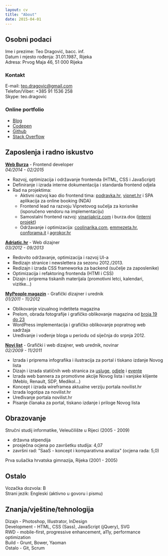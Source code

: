 ```yaml
---
layout: cv
title: "About"
date: 2015-04-01
---
```


## Osobni podaci

Ime i prezime: Teo Dragović, bacc. inf.  
Datum i mjesto rođenja: 31.01.1987., Rijeka  
Adresa: Prvog Maja 46, 51 000 Rijeka  

### Kontakt

E-mail: [teo.dragovic@gmail.com](mailto:teo.dragovic@gmail.com)  
Telefon/Viber: +385 91 1536 258  
Skype: teo.dragovic  

### Online portfolio

- [Blog](http://teodragovic.com)
- [Codepen](http://codepen.io/teodragovic)
- [Github](https://github.com/teodragovic)
- [Stack Overflow](http://stackoverflow.com/users/2382115/teo-dragovic)

## Zaposlenja i radno iskustvo

**[Web Burza](http://web.burza.hr/)** - Frontend developer  
<i>04/2014 - 02/2015</i>

- Razvoj, optimizacija i održavanje frontenda (HTML, CSS i JavaScript)
- Definiranje i izrada interne dokumentacija i standarda frontend odjela
- Rad na projektima:
    - Aktivni razvoj kao dio frontend tima: [podravka.hr](http://podravka.hr/), [vipnet.hr](http://vipnet.hr/) i SPA aplikacija za online booking (NDA)
    - Frontend lead na razvoju Vipnetovog sučelja za korisnike (isporučeno vendoru na implementaciju)
    - Samostalni frontend razvoj: [vinarijakriz.com](http://vinarijakriz.com/) i burza.dox ([interni projekt](http://petakolona.com))
    - Održavanje i optimizacija: [coolinarika.com](http://coolinarika.com/), [emmezeta.hr](http://emmezeta.hr/), [conforama.it](http://conforama.it/) i [agrokor.hr](http://agrokor.hr/)

**[Adriatic.hr](http://adriatic.hr/)** - Web dizajner  
<i>03/2012 - 09/2013</i>

- Redovito održavanje, optimizacija i razvoj UI-a
- Redizajn stranice i newslettera za sezonu 2012./2013.
- Redizajn i izrada CSS frameworka za backend (sučelje za zaposlenike)
- Optimizacija i refaktoring frontenda (HTMl i CSS)
- Dizajn i priprema tiskanih materijala (promotivni letci, kalendari, vizitke...)

<div class="print-break"></div>

**[MyPeople magazin](http://mypeople.in.rs/)** - Grafički dizajner i urednik  
<i>01/2011 - 11/2012</i>

- Oblikovanje vizualnog indetiteta magazina
- Prelom, obrada fotografije i grafičko oblikovanje magazina od [broja 19 do 23]()
- WordPress implementacija i grafičko oblikovanje popratnog web sadržaja
- Uređivanje i vođenje bloga u periodu od siječnja do srpnja 2012.

**[Novi list](http://novilist.hr)** - Grafički i web dizajner, web urednik, novinar  
<i>02/2009 - 11/2011</i>

- Izrada i priprema infografika i ilustracija za portal i tiskano izdanje Novog lista
- Dizajn i izrada statičnih web stranica za [usluge](http://tiskara.novilist.hr/), [odjele](http://novine.novilist.hr/marketing/) i [evente](http://knldk.novilist.hr/)
- Izrada web bannera za promotivne akcije Novog lista i vanjske klijente (Meblo, Renault, SDP, Medikol...)
- Koncept i izrada wireframea aktualne verziju portala novilist.hr
- Izrada logotipa za novilist.hr
- Uređivanje portala novilist.hr
- Pisanje članaka za portal, tiskano izdanje i priloge Novog lista

## Obrazovanje

Stručni studij informatike, Veleučilište u Rijeci (2005 - 2009)

- državna stipendija
- prosječna ocjena po završetku studija: 4,07
- završni rad: "SaaS - koncept i komparativna analiza" (ocjena rada: 5,0)

Prva sušačka hrvatska gimnazija, Rijeka (2001 - 2005)

## Ostalo

Vozačka dozvola: B  
Strani jezik: Engleski (aktivno u govoru i pismu)  

## Znanja/vještine/tehnologija

Dizajn - Photoshop, Illustrator, InDesign  
Development - HTML, CSS (Sass), JavaScript (jQuery), SVG  
RWD - mobile-first, progressive enhancement, a11y, performance optimization  
Build - Grunt, Bower, Yaoman  
Ostalo - Git, Scrum  
